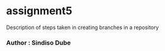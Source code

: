 # assignment5
Description of steps taken in creating branches in a repository
### Author : Sindiso Dube
